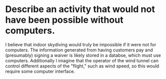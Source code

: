 # Describe an activity that would not have been possible without computers.

I believe that indoor skydiving would truly be impossible if it were not for computers. The information generated from having customers pay and (presumably) signing a waiver is likely stored in a databse, which must use computers. Additionally I imagine that the operator of the wind tunnel can control different aspects of the "flight," such as wind speed, so this would require some computer interface. 
